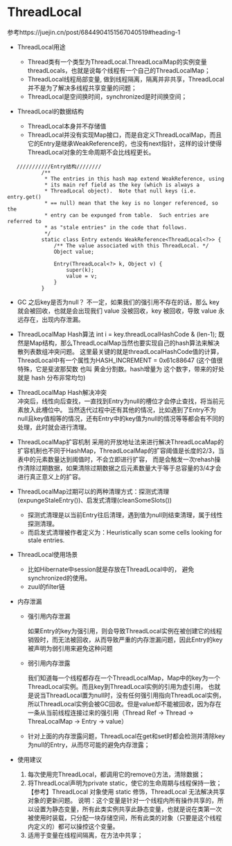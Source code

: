 # ThreadLocal
参考https://juejin.cn/post/6844904151567040519#heading-1 

- ThreadLocal用途
   - Thread类有一个类型为ThreadLocal.ThreadLocalMap的实例变量threadLocals，也就是说每个线程有一个自己的ThreadLocalMap；
   - ThreadLocal线程局部变量, 做到线程隔离，隔离并非共享，ThreadLocal并不是为了解决多线程共享变量的问题；
   - ThreadLocal是空间换时间，synchronized是时间换空间；
   
- ThreadLocal的数据结构
   - ThreadLocal本身并不存储值
   - ThreadLocal并没有实现Map接口，而是自定义ThreadLocalMap，而且它的Entry是继承WeakReference的，也没有next指针，这样的设计使得ThreadLocal对象的生命周期不会比线程更长。   
   
```
   ///////////Entry结构////////
           /**
            * The entries in this hash map extend WeakReference, using
            * its main ref field as the key (which is always a
            * ThreadLocal object).  Note that null keys (i.e. entry.get()
            * == null) mean that the key is no longer referenced, so the
            * entry can be expunged from table.  Such entries are referred to
            * as "stale entries" in the code that follows.
            */
           static class Entry extends WeakReference<ThreadLocal<?>> {
               /** The value associated with this ThreadLocal. */
               Object value;
   
               Entry(ThreadLocal<?> k, Object v) {
                   super(k);
                   value = v;
               }
           }
```        
   
- GC 之后key是否为null？
  不一定，如果我们的强引用不存在的话，那么 key 就会被回收，也就是会出现我们 value 没被回收，key 被回收，导致 value 永远存在，出现内存泄漏。

- ThreadLocalMap Hash算法
  int i = key.threadLocalHashCode & (len-1);
  既然是Map结构，那么ThreadLocalMap当然也要实现自己的hash算法来解决散列表数组冲突问题。
  这里最关键的就是threadLocalHashCode值的计算，ThreadLocal中有一个属性为HASH_INCREMENT = 0x61c88647
   (这个值很特殊，它是斐波那契数 也叫 黄金分割数。hash增量为 这个数字，带来的好处就是 hash 分布非常均匀)

- ThreadLocalMap Hash解决冲突  
  冲突后，线性向后查找，一直找到Entry为null的槽位才会停止查找，将当前元素放入此槽位中。
  当然迭代过程中还有其他的情况，比如遇到了Entry不为null且key值相等的情况，还有Entry中的key值为null的情况等等都会有不同的处理，此时就会进行清理。

- ThreadLocalMap扩容机制
  采用的开放地址法来进行解决ThreadLocaMap的扩容机制也不同于HashMap，ThreadLocalMap的扩容阈值是长度的2/3，当表中的元素数量达到阈值时，不会立即进行扩容，
  而是会触发一次rehash操作清除过期数据，如果清除过期数据之后元素数量大于等于总容量的3/4才会进行真正意义上的扩容。

- ThreadLocalMap过期可以的两种清理方式：探测式清理(expungeStaleEntry())、启发式清理(cleanSomeSlots())
  - 探测式清理是以当前Entry往后清理，遇到值为null则结束清理，属于线性探测清理。
  - 而启发式清理被作者定义为：Heuristically scan some cells looking for stale entries.
  
- ThreadLocal使用场景
   - 比如Hibernate中session就是存放在ThreadLocal中的， 避免synchronized的使用。
   - zuul的filter链

- 内存泄漏
  - 强引用内存泄漏
    
    如果Entry的key为强引用，则会导致ThreadLocal实例在被创建它的线程销毁时，而无法被回收，从而导致严重的内存泄漏问题，因此Entry的key被声明为弱引用来避免这种问题
 
  - 弱引用内存泄露
    
    我们知道每一个线程都存在一个ThreadLocalMap，Map中的key为一个ThreadLocal实例。而且key到ThreadLocal实例的引用为虚引用，
    也就是说当ThreadLocal置为null时，没有任何强引用指向ThreadLocal实例，所以ThreadLocal实例会被GC回收。但是value却不能被回收，因为存在一条从当前线程连接过来的强引用（Thread Ref -> Thread -> ThreaLocalMap -> Entry -> value）
    
  - 针对上面的内存泄露问题，ThreadLocal在get和set时都会检测并清除key为null的Entry，从而尽可能的避免内存泄露；


- 使用建议
  1. 每次使用完ThreadLocal，都调用它的remove()方法，清除数据；
  2. 将ThreadLocal声明为private static，使它的生命周期与线程保持一致；<br>
  【参考】ThreadLocal 对象使用 static 修饰，ThreadLocal 无法解决共享对象的更新问题。
  说明：这个变量是针对一个线程内所有操作共享的，所以设置为静态变量，所有此类实例共享此静态变量，也就是说在类第一次被使用时装载，只分配一块存储空间，所有此类的对象（只要是这个线程内定义的）都可以操控这个变量。
  3. 适用于变量在线程间隔离，在方法中共享；
  